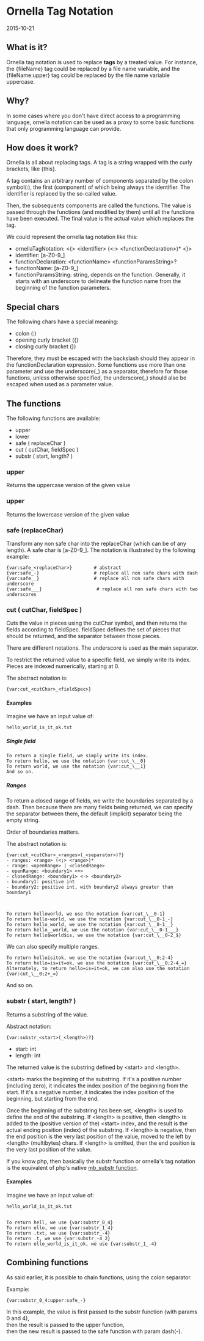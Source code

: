 Ornella Tag Notation
=========================
2015-10-21





What is it?
---------------

Ornella tag notation is used to replace **tags** by a treated value.
For instance, the {fileName} tag could be replaced by a file name variable,
and the {fileName:upper} tag could be replaced by the file name variable uppercase.


Why?
-------

In some cases where you don't have direct access to a programming language, ornella notation can be used
as a proxy to some basic functions that only programming language can provide.



How does it work?
---------------------

Ornella is all about replacing tags.
A tag is a string wrapped with the curly brackets, like {this}.

A tag contains an arbitrary number of components separated by the colon symbol(:), 
the first (component) of which being always the identifier.
The identifier is replaced by the so-called value.

Then, the subsequents components are called the functions.
The value is passed through the functions (and modified by them) until all the functions have been executed.
The final value is the actual value which replaces the tag.


We could represent the ornella tag notation like this:

- ornellaTagNotation: \<{> \<identifier> (\<:> \<functionDeclaration>)*  \<}>
- identifier:  [a-Z0-9_]
- functionDeclaration: \<functionName> \<functionParamsString>?
- functionName:  [a-Z0-9_]
- functionParamsString: string, depends on the function. Generally, it starts with an underscore to delineate 
                            the function name from the beginning of the function parameters.




Special chars 
---------------------

The following chars have a special meaning:

- colon (:) 
- opening curly bracket ({)
- closing curly bracket (})

Therefore, they must be escaped with the backslash should they appear in the functionDeclaration expression.
Some functions use more than one parameter and use the underscore(\_) as a separator, therefore for those functions, 
unless otherwise specified, the underscore(\_) should also be escaped when used as a parameter value. 
 




The functions
---------------------

The following functions are available:

- upper
- lower
- safe ( replaceChar )
- cut ( cutChar, fieldSpec )
- substr ( start, length? )




### upper

Returns the uppercase version of the given value

### upper

Returns the lowercase version of the given value

### safe (replaceChar)

Transform any non safe char into the replaceChar (which can be of any length).
A safe char is [a-Z0-9_].
The notation is illustrated by the following example:

    {var:safe_<replaceChar>}        # abstract
    {var:safe_-}                    # replace all non safe chars with dash
    {var:safe__}                    # replace all non safe chars with underscore
    {var:safe___}                    # replace all non safe chars with two underscores



### cut ( cutChar, fieldSpec )

Cuts the value in pieces using the cutChar symbol, and then returns the fields according to fieldSpec.
fieldSpec defines the set of pieces that should be returned, and the separator between those pieces.

There are different notations.
The underscore is used as the main separator.

To restrict the returned value to a specific field, we simply write its index.
Pieces are indexed numerically, starting at 0.
    
The abstract notation is:
    
    {var:cut_<cutChar>_<fieldSpec>}
    
    
#### Examples     

Imagine we have an input value of: 

    hello_world_is_it_ok.txt


##### Single field


    To return a single field, we simply write its index.
    To return hello, we use the notation {var:cut_\__0}
    To return world, we use the notation {var:cut_\__1}
    And so on.
    

##### Ranges

To return a closed range of fields, we write the boundaries separated by a dash.
Then because there are many fields being returned, we can specify the separator between them,
the default (implicit) separator being the empty string.

Order of boundaries matters.

The abstract notation is:
    
    {var:cut_<cutChar>_<ranges>(_<separator>)?}
    - ranges: <range> (<;> <range>)*
    - range: <openRange> | <closedRange>
    - openRange: <boundary1> <+> 
    - closedRange: <boundary1> <-> <boundary2>
    - boundary1: positive int
    - boundary2: positive int, with boundary2 always greater than boundary1
    
    
    
    To return helloworld, we use the notation {var:cut_\__0-1}
    To return hello-world, we use the notation {var:cut_\__0-1_-}
    To return hello_world, we use the notation {var:cut_\__0-1__}
    To return hello__world, we use the notation {var:cut_\__0-1___}
    To return hello$world$is, we use the notation {var:cut_\__0-2_$}

We can also specify multiple ranges.

    To return helloisitok, we use the notation {var:cut_\__0;2-4}
    To return hello=is=it=ok, we use the notation {var:cut_\__0;2-4_=}
    Alternately, to return hello=is=it=ok, we can also use the notation {var:cut_\__0;2+_=}

And so on.
    
    
    
### substr ( start, length? )

Returns a substring of the value.

Abstract notation: 
    
    {var:substr_<start>(_<length>)?}
    
- start: int    
- length: int
    
    
The returned value is the substring defined by \<start> and \<length>.
    
\<start> marks the beginning of the substring.
If it's a positive number (including zero), it indicates the index position of the beginning from the start.
If it's a negative number, it indicates the index position of the beginning, but starting from the end.


Once the beginning of the substring has been set, \<length> is used to define the end of the substring.
If \<length> is positive, then \<length> is added to the (positive version of the) \<start> index, and the result 
is the actual ending position (index) of the substring.
If \<length> is negative, then the end position is the very last position of the value, moved to the left by 
\<length> (multibytes) chars.
If \<length> is omitted, then the end position is the very last position of the value.


If you know php, then basically the substr function or ornella's tag notation is the equivalent of php's native [mb_substr function](http://php.net/manual/en/function.mb-substr.php).


 
    
    
#### Examples     
        
Imagine we have an input value of: 

    hello_world_is_it_ok.txt
    
  
    To return hell, we use {var:substr_0_4}    
    To return ello, we use {var:substr_1_4}    
    To return .txt, we use {var:substr_-4}    
    To return .t, we use {var:substr_-4_2}    
    To return ello_world_is_it_ok, we use {var:substr_1_-4}    
    
    
    

Combining functions
---------------------
    
As said earlier, it is possible to chain functions, using the colon separator.
    
Example:
    
    
    {var:substr_0_4:upper:safe_-}  
    
In this example, the value is first passed to the substr function (with params 0 and 4), <br>
then the result is passed to the upper function,<br>
then the new result is passed to the safe function with param dash(-).
    
    
    
    
















